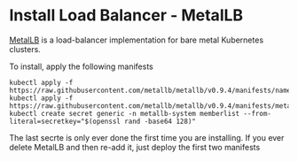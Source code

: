 # Install Load Balancer - MetalLB

[MetalLB](https://metallb.universe.tf/) is a load-balancer implementation for bare metal Kubernetes clusters.

To install, apply the following manifests

```
kubectl apply -f https://raw.githubusercontent.com/metallb/metallb/v0.9.4/manifests/namespace.yaml
kubectl apply -f https://raw.githubusercontent.com/metallb/metallb/v0.9.4/manifests/metallb.yaml
kubectl create secret generic -n metallb-system memberlist --from-literal=secretkey="$(openssl rand -base64 128)"
```

The last secrte is only ever done the first time you are installing.  If you ever delete MetalLB and then re-add it, just deploy the first two manifests

